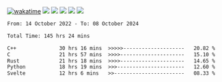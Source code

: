 [![wakatime](https://wakatime.com/badge/user/368879df-dc38-4b1a-86c4-8a2054a0e074.svg)](https://wakatime.com/@368879df-dc38-4b1a-86c4-8a2054a0e074)
<img src="https://img.shields.io/badge/Windows-0078D6?style=flat&logo=Windows&logoColor=white">
<img src="https://img.shields.io/badge/IntelliJ_IDEA-000000.svg?style=flat&logo=IntelliJ-IDEA&logoColor=white">
<img src="https://img.shields.io/badge/CLion-000000.svg?style=flat&logo=CLion&logoColor=white">
<img src="https://img.shields.io/badge/Visual_Studio_Code-007ACC?style=flat&logo=Visual-Studio-Code&logoColor=white">
<img src="https://img.shields.io/badge/Discord-5865F2?label=kano42&style=flat&logo=discord&logoColor=white">
<br>


<!--START_SECTION:waka-->

```txt
From: 14 October 2022 - To: 08 October 2024

Total Time: 145 hrs 24 mins

C++              30 hrs 16 mins  >>>>>--------------------   20.82 %
C                21 hrs 57 mins  >>>>---------------------   15.10 %
Rust             21 hrs 18 mins  >>>>---------------------   14.65 %
Python           18 hrs 19 mins  >>>----------------------   12.60 %
Svelte           12 hrs 6 mins   >>-----------------------   08.33 %
```

<!--END_SECTION:waka-->

